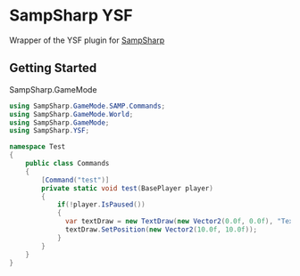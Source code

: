# SampSharp YSF

Wrapper of the YSF plugin for [SampSharp]

[SampSharp]:https://github.com/ikkentim/SampSharp/

Getting Started
--------------

SampSharp.GameMode
```C#
using SampSharp.GameMode.SAMP.Commands;
using SampSharp.GameMode.World;
using SampSharp.GameMode;
using SampSharp.YSF;

namespace Test
{
    public class Commands
    {
        [Command("test")]
        private static void test(BasePlayer player)
        {
            if(!player.IsPaused())
            {
              var textDraw = new TextDraw(new Vector2(0.0f, 0.0f), "TextDraw");
              textDraw.SetPosition(new Vector2(10.0f, 10.0f));
            }
        }
    }
}
```
